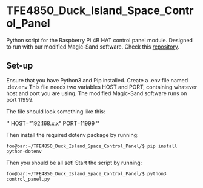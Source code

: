 # TFE4850_Duck_Island_Space_Control_Panel
Python script for the Raspberry Pi 4B HAT control panel module.
Designed to run with our modified Magic-Sand software. Check this [repository](https://github.com/MartinHeim/TFE4850_Duck_Island_Space). 

## Set-up

Ensure that you have Python3 and Pip installed.
Create a .env file named .dev.env This file needs two variables HOST and PORT, containing whatever host and port you are using.
The modified Magic-Sand software runs on port 11999. 

The file should look something like this:

''
HOST="192.168.x.x"
PORT=11999
''

Then install the required dotenv package by running:

```console
foo@bar:~/TFE4850_Duck_Island_Space_Control_Panel/$ pip install python-dotenv
```


Then you should be all set!
Start the script by running:

```console
foo@bar:~/TFE4850_Duck_Island_Space_Control_Panel/$ python3 control_panel.py
```

